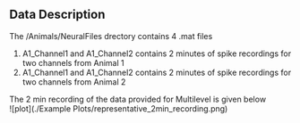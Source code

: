 ## Data Description

The /Animals/NeuralFiles drectory contains 4 .mat files 

1. A1_Channel1 and A1_Channel2 contains 2 minutes of spike recordings for two channels from Animal 1
2. A1_Channel1 and A1_Channel2 contains 2 minutes of spike recordings for two channels from Animal 2

The 2 min recording of the data provided for Multilevel is given below <br/>
![plot](./Example Plots/representative_2min_recording.png)

